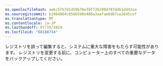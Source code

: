 ```yaml
---
ms.openlocfilehash: ae6c5fb7d1459b76ef0f726290d787d4b1dd42aa
ms.sourcegitcommit: b2464064c0566590e486a3aafae6d67ce2645cef
ms.translationtype: MT
ms.contentlocale: ja-JP
ms.lasthandoff: 07/15/2019
ms.locfileid: "68188734"
---
```

レジストリを誤って編集すると、システムに重大な障害をもたらす可能性があります。 レジストリを変更する前に、コンピューター上のすべての重要なデータをバックアップしてください。
